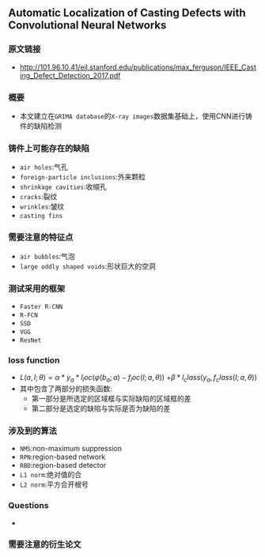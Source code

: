 ## Automatic Localization of Casting Defects with Convolutional Neural Networks

### 原文链接
 - http://101.96.10.41/eil.stanford.edu/publications/max_ferguson/IEEE_Casting_Defect_Detection_2017.pdf

### 概要
 - 本文建立在`GRIMA database`的`X-ray images`数据集基础上，使用CNN进行铸件的缺陷检测

### 铸件上可能存在的缺陷
 - `air holes`:气孔
 - `foreign-particle inclusions`:外来颗粒
 - `shrinkage cavities`:收缩孔
 - `cracks`:裂纹
 - `wrinkles`:皱纹
 - `casting fins`

### 需要注意的特征点
 - `air bubbles`:气泡
 - `large oddly shaped voids`:形状巨大的空洞

### 测试采用的框架
 - `Faster R-CNN`
 - `R-FCN`
 - `SSD`
 - `VGG`
 - `ResNet`

### loss function
 -  $L(a,I;θ) = α*y_a*l_loc(φ(b_a;a)-f_loc(I;a,θ))$
 $+β*l_class(y_a,f_class(I;a,θ))$
 - 其中包含了两部分的损失函数:
   - 第一部分是所选定的区域框与实际缺陷的区域框的差
   - 第二部分是选定的缺陷与实际是否为缺陷的差
### 涉及到的算法
 - `NMS`:non-maximum suppression
 - `RPN`:region-based network
 - `RBD`:region-based detector
 - `L1 norm`:绝对值的合
 - `L2 norm`:平方合开根号
### Questions
 -

### 需要注意的衍生论文
